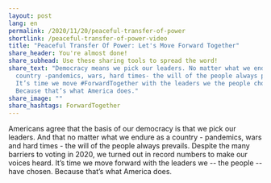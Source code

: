 ```yaml
---
layout: post
lang: en
permalink: /2020/11/20/peaceful-transfer-of-power
shortlink: /peaceful-transfer-of-power-video
title: "Peaceful Transfer Of Power: Let's Move Forward Together"
share_header: You're almost done!
share_subhead: Use these sharing tools to spread the word!
share_text: "Democracy means we pick our leaders. No matter what we endure as a
  country -pandemics, wars, hard times- the will of the people always prevails.
  It’s time we move #ForwardTogether with the leaders we the people chose.
  Because that’s what America does."
share_image: ""
share_hashtags: ForwardTogether
---
```

Americans agree that the basis of our democracy is that we pick our leaders. And that no matter what we endure as a country - pandemics, wars and hard times - the will of the people always prevails. Despite the many barriers to voting in 2020, we turned out in record numbers to make our voices heard. It’s time we move forward with the leaders we -- the people -- have chosen. Because that’s what America does.